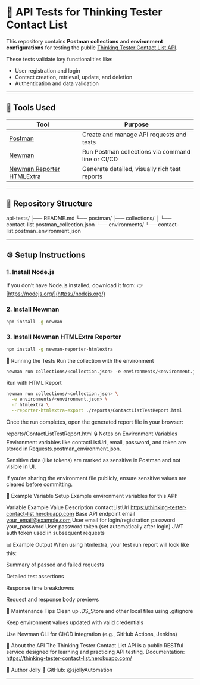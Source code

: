 # 🧪 API Tests for Thinking Tester Contact List

This repository contains **Postman collections** and **environment configurations** for testing the public [Thinking Tester Contact List API](https://thinking-tester-contact-list.herokuapp.com/).

These tests validate key functionalities like:
- User registration and login
- Contact creation, retrieval, update, and deletion
- Authentication and data validation

---

## 🧰 Tools Used

| Tool | Purpose |
|------|----------|
| [Postman](https://www.postman.com/) | Create and manage API requests and tests |
| [Newman](https://github.com/postmanlabs/newman) | Run Postman collections via command line or CI/CD |
| [Newman Reporter HTMLExtra](https://github.com/DannyDainton/newman-reporter-htmlextra) | Generate detailed, visually rich test reports |

---

## 📁 Repository Structure

api-tests/
├── README.md
└── postman/
    ├── collections/
    │   └── contact-list.postman_collection.json
    └── environments/
        └── contact-list.postman_environment.json

---

## ⚙️ Setup Instructions

### 1. Install Node.js
If you don’t have Node.js installed, download it from:
👉 [https://nodejs.org/](https://nodejs.org/)

### 2. Install Newman
```bash
npm install -g newman
```

### 3. Install Newman HTMLExtra Reporter
```bash
npm install -g newman-reporter-htmlextra
```

🚀 Running the Tests
Run the collection with the environment
```bash
newman run collections/<collection.json> -e environments/<environment.json>
```
Run with HTML Report
```bash
newman run collections/<collection.json> \
  -e environments/<environment.json> \
  -r htmlextra \
  --reporter-htmlextra-export ./reports/ContactListTestReport.html
```
Once the run completes, open the generated report file in your browser:

reports/ContactListTestReport.html
🔒 Notes on Environment Variables
Environment variables like contactListUrl, email, password, and token are stored in Requests.postman_environment.json.

Sensitive data (like tokens) are marked as sensitive in Postman and not visible in UI.

If you’re sharing the environment file publicly, ensure sensitive values are cleared before committing.

🧩 Example Variable Setup
Example environment variables for this API:

Variable	Example Value	Description
contactListUrl	https://thinking-tester-contact-list.herokuapp.com	Base API endpoint
email	your_email@example.com	User email for login/registration
password	your_password	User password
token	(set automatically after login)	JWT auth token used in subsequent requests

📊 Example Output
When using htmlextra, your test run report will look like this:

Summary of passed and failed requests

Detailed test assertions

Response time breakdowns

Request and response body previews

🧼 Maintenance Tips
Clean up .DS_Store and other local files using .gitignore

Keep environment values updated with valid credentials

Use Newman CLI for CI/CD integration (e.g., GitHub Actions, Jenkins)

🧠 About the API
The Thinking Tester Contact List API is a public RESTful service designed for learning and practicing API testing.
Documentation: https://thinking-tester-contact-list.herokuapp.com/

💬 Author
Jolly
🔗 GitHub: @sjollyAutomation

---